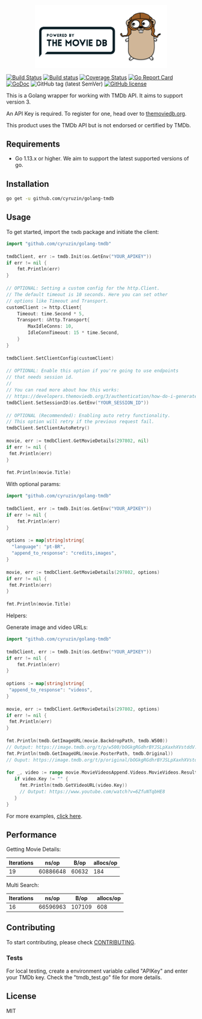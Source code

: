 <p align="center"><img src="./img/logo.png" width="350"></p>

[![Build Status](https://travis-ci.org/cyruzin/golang-tmdb.svg?branch=master)](https://travis-ci.org/cyruzin/golang-tmdb) [![Build status](https://ci.appveyor.com/api/projects/status/vv76pwj3n4jssuhh?svg=true)](https://ci.appveyor.com/project/cyruzin/golang-tmdb) [![Coverage Status](https://coveralls.io/repos/github/cyruzin/golang-tmdb/badge.svg?branch=master&service=github)](https://coveralls.io/github/cyruzin/golang-tmdb?branch=master) [![Go Report Card](https://goreportcard.com/badge/github.com/cyruzin/golang-tmdb)](https://goreportcard.com/report/github.com/cyruzin/golang-tmdb) [![GoDoc](https://godoc.org/github.com/cyruzin/golang-tmdb?status.svg)](https://godoc.org/github.com/cyruzin/golang-tmdb) ![GitHub tag (latest SemVer)](https://img.shields.io/github/v/tag/cyruzin/golang-tmdb) [![GitHub license](https://img.shields.io/github/license/Naereen/StrapDown.js.svg)](https://github.com/Naereen/StrapDown.js/blob/master/LICENSE)

This is a Golang wrapper for working with TMDb API. It aims to support version 3.

An API Key is required. To register for one, head over to [themoviedb.org](https://www.themoviedb.org/settings/api).

This product uses the TMDb API but is not endorsed or certified by TMDb.

## Requirements

- Go 1.13.x or higher. We aim to support the latest supported versions of go.

## Installation

```sh
go get -u github.com/cyruzin/golang-tmdb
```

## Usage

To get started, import the `tmdb` package and initiate the client:

```go
import "github.com/cyruzin/golang-tmdb"

tmdbClient, err := tmdb.Init(os.GetEnv("YOUR_APIKEY"))
if err != nil {
    fmt.Println(err)
}

// OPTIONAL: Setting a custom config for the http.Client.
// The default timeout is 10 seconds. Here you can set other
// options like Timeout and Transport.
customClient := http.Client{
    Timeout: time.Second * 5,
    Transport: &http.Transport{
        MaxIdleConns: 10,
        IdleConnTimeout: 15 * time.Second,
    }
}

tmdbClient.SetClientConfig(customClient)

// OPTIONAL: Enable this option if you're going to use endpoints
// that needs session id.
//
// You can read more about how this works:
// https://developers.themoviedb.org/3/authentication/how-do-i-generate-a-session-id
tmdbClient.SetSessionID(os.GetEnv("YOUR_SESSION_ID"))

// OPTIONAL (Recommended): Enabling auto retry functionality.
// This option will retry if the previous request fail.
tmdbClient.SetClientAutoRetry()

movie, err := tmdbClient.GetMovieDetails(297802, nil)
if err != nil {
 fmt.Println(err)
}

fmt.Println(movie.Title)
```

With optional params:

```go
import "github.com/cyruzin/golang-tmdb"

tmdbClient, err := tmdb.Init(os.GetEnv("YOUR_APIKEY"))
if err != nil {
    fmt.Println(err)
}

options := map[string]string{
  "language": "pt-BR",
  "append_to_response": "credits,images",
}

movie, err := tmdbClient.GetMovieDetails(297802, options)
if err != nil {
 fmt.Println(err)
}

fmt.Println(movie.Title)
```

Helpers:

Generate image and video URLs:

```go
import "github.com/cyruzin/golang-tmdb"

tmdbClient, err := tmdb.Init(os.GetEnv("YOUR_APIKEY"))
if err != nil {
    fmt.Println(err)
}

options := map[string]string{
 "append_to_response": "videos",
}

movie, err := tmdbClient.GetMovieDetails(297802, options)
if err != nil {
 fmt.Println(err)
}

fmt.Println(tmdb.GetImageURL(movie.BackdropPath, tmdb.W500))
// Output: https://image.tmdb.org/t/p/w500/bOGkgRGdhrBYJSLpXaxhXVstddV.jpg
fmt.Println(tmdb.GetImageURL(movie.PosterPath, tmdb.Original))
// Ouput: https://image.tmdb.org/t/p/original/bOGkgRGdhrBYJSLpXaxhXVstddV.jpg

for _, video := range movie.MovieVideosAppend.Videos.MovieVideos.Results {
   if video.Key != "" {
	 fmt.Println(tmdb.GetVideoURL(video.Key))
     // Output: https://www.youtube.com/watch?v=6ZfuNTqbHE8
   }
}
```

For more examples, [click here](https://github.com/cyruzin/golang-tmdb/tree/master/examples).

## Performance

Getting Movie Details:

| Iterations | ns/op    | B/op  | allocs/op |
| ---------- | -------- | ----- | --------- |
| 19         | 60886648 | 60632 | 184       |

Multi Search:

| Iterations | ns/op    | B/op   | allocs/op |
| ---------- | -------- | ------ | --------- |
| 16         | 66596963 | 107109 | 608       |

## Contributing

To start contributing, please check [CONTRIBUTING](https://github.com/cyruzin/golang-tmdb/blob/master/CONTRIBUTING.md).

### Tests

For local testing, create a environment variable called "APIKey" and enter your TMDb key. Check the "tmdb_test.go" file for more details.

## License

MIT
